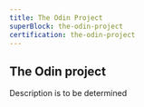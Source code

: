 ```yaml
---
title: The Odin Project
superBlock: the-odin-project
certification: the-odin-project
---
```


## The Odin project

Description is to be determined
